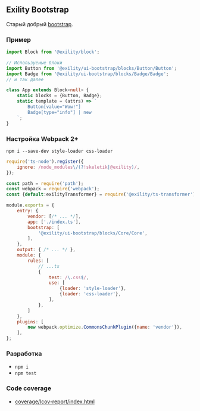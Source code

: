 Exility Bootstrap
-----------------
Старый добрый [bootstrap](http://getbootstrap.com/).


### Пример

```ts
import Block from '@exility/block';

// Используеиые блоки
import Button from '@exility/ui-bootstrap/blocks/Button/Button';
import Badge from '@exility/ui-bootstrap/blocks/Badge/Badge';
// и так далее

class App extends Block<null> {
	static blocks = {Button, Badge};
	static template = (attrs) => `
		Button[value="Wow!"]
		Badge[type="info"] | new
	`;
}
```


### Настройка Webpack 2+

`npm i --save-dev style-loader css-loader`

```js
require('ts-node').register({
	ignore: /node_modules\/(?!skeletik|@exility)/,
});

const path = require('path');
const webpack = require('webpack');
const {default:exilityTransformer} = require('@exility/ts-transformer');

module.exports = {
	entry: {
		vendor: [/* ... */],
		app: ['./index.ts'],
		bootstrap: [
			'@exility/ui-bootstrap/blocks/Core/Core',
		],
	},
	output: { /* ... */ },
	module: {
		rules: [
			// ...ts
			{
				test: /\.css$/,
				use: [
					{loader: 'style-loader'},
					{loader: 'css-loader'},
				],
			},
		]
	},
	plugins: [
		new webpack.optimize.CommonsChunkPlugin({name: 'vendor'}),
	],
};
```


### Разработка

 - `npm i`
 - `npm test`


### Code coverage

 - [coverage/lcov-report/index.html](./coverage/lcov-report/index.html)
